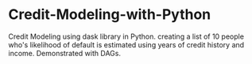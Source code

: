 # Credit-Modeling-with-Python
Credit Modeling using dask library in Python. creating a list of 10 people who's likelihood of default is estimated using years of credit history and income. Demonstrated with DAGs. 
